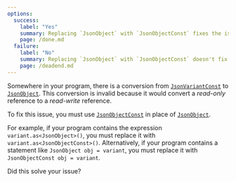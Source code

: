 ```yaml
---
options:
  success:
    label: "Yes"
    summary: Replacing `JsonObject` with `JsonObjectConst` fixes the issue
    page: /done.md
  failure:
    label: "No"
    summary: Replacing `JsonObject` with `JsonObjectConst` doesn't fix the issue
    page: /deadend.md
---
```


Somewhere in your program, there is a conversion from [`JsonVariantConst`](/v7/api/jsonvariantconst/) to [`JsonObject`](/v7/api/jsonobject/). This conversion is invalid because it would convert a *read-only* reference to a *read-write* reference.

To fix this issue, you must use [`JsonObjectConst`](/v7/api/jsonobjectconst/) in place of [`JsonObject`](/v7/api/jsonobject/).

For example, if your program contains the expression `variant.as<JsonObject>()`, you must replace it with `variant.as<JsonObjectConst>()`. Alternatively, if your program contains a statement like `JsonObject obj = variant`, you must replace it with `JsonObjectConst obj = variant`.

Did this solve your issue?
